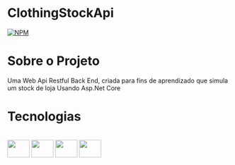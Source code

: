 # ClothingStockApi
[![NPM](https://img.shields.io/npm/l/react)](https://github.com/eujuliozs/ClothingStockApi/blob/master/LICENSE)

# Sobre o Projeto
  Uma Web Api Restful Back End, criada para fins de aprendizado que simula um stock de loja Usando Asp.Net Core
  
# Tecnologias
<div style="display: inline_block"><br>
  <img align-="center" height="40" width="50" src="https://cdn.jsdelivr.net/gh/devicons/devicon/icons/csharp/csharp-original.svg" />
  <img align-="center" height="40" width="50" src="https://cdn.jsdelivr.net/gh/devicons/devicon/icons/dot-net/dot-net-original-wordmark.svg" />
  <img align-="center" height="40" width="50" src="https://cdn.jsdelivr.net/gh/devicons/devicon/icons/visualstudio/visualstudio-plain.svg" />
  <img align-="center" height="40" width="50" src="https://cdn.jsdelivr.net/gh/devicons/devicon/icons/microsoftsqlserver/microsoftsqlserver-plain-wordmark.svg" />

</div>
